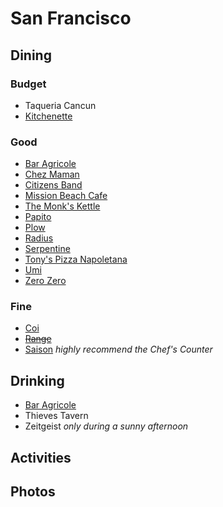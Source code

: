 # San Francisco

## Dining

### Budget

* Taqueria Cancun
* [Kitchenette](http://kitchenettesf.com)

### Good

* [Bar Agricole](http://www.baragricole.com)
* [Chez Maman](http://chezmamansf.com)
* [Citizens Band](http://citizensbandsf.com)
* [Mission Beach Cafe](http://www.missionbeachcafesf.com)
* [The Monk's Kettle](http://monkskettle.com)
* [Papito](http://papitosf.com)
* [Plow](http://eatatplow.com)
* [Radius](http://radiussf.com)
* [Serpentine](http://serpentinesf.com)
* [Tony's Pizza Napoletana](http://www.tonyspizzanapoletana.com)
* [Umi](http://umisf.com)
* [Zero Zero](http://zerozerosf.com)

### Fine

* [Coi](http://coirestaurant.com)
* ~~[Range](http://www.rangesf.com)~~
* [Saison](http://www.saisonsf.com) _highly recommend the Chef's Counter_

## Drinking

* [Bar Agricole](http://www.baragricole.com)
* Thieves Tavern
* Zeitgeist _only during a sunny afternoon_

## Activities

## Photos
